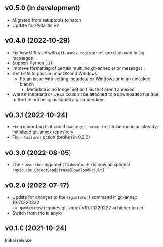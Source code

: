 v0.5.0 (in development)
-----------------------
- Migrated from setuptools to hatch
- Update for Pydantic v2

v0.4.0 (2022-10-29)
-------------------
- Fix how URLs set with `git-annex registerurl` are displayed in log messages
- Support Python 3.11
- Improve formatting of certain multiline git-annex error messages
- Get tests to pass on macOS and Windows
    - Fix an issue with setting metadata on Windows or in an unlocked branch
        - Metadata is no longer set on files that aren't annexed
- Warn if metadata or URLs couldn't be attached to a downloaded file due to the
  file not being assigned a git-annex key

v0.3.1 (2022-10-24)
-------------------
- Fix a minor bug that could cause `git-annex init` to be run in an
  already-initialized git-annex repository
- Fix `--failures` option (broken in 0.3.0)

v0.3.0 (2022-08-05)
-------------------
- The `subscriber` argument to `download()` is now an optional
  `anyio.abc.ObjectSendStream[DownloadResult]`

v0.2.0 (2022-07-17)
-------------------
- Update for changes to the `registerurl` command in git-annex 10.20220222
    - `gamdam` now requires git-annex v10.20220222 or higher to run
- Switch from trio to anyio

v0.1.0 (2021-10-24)
-------------------
Initial release
